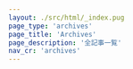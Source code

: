 ```yaml
---
layout: ./src/html/_index.pug
page_type: 'archives'
page_title: 'Archives'
page_description: '全記事一覧'
nav_cr: 'archives'
---
```

